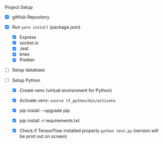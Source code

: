 Project Setup

- [x] gitHub Repository
- [x] Run ```yarn install``` (package.json)
    - [x] Express
    - [x] socket.io
    - [x] Jest
    - [x] knex
    - [x] Prettier
- [ ] Setup database

- [ ] Setup Python
    - [x] Create venv (virtual environment for Python)
    - [x] Activate venv: ```source tf_python/bin/activate```
    - [x] pip install --upgrade pip
    - [x] pip install -r requirements.txt
    - [x] Check if TensorFlow installed properly ```python test.py``` (version will be print out on screen)


